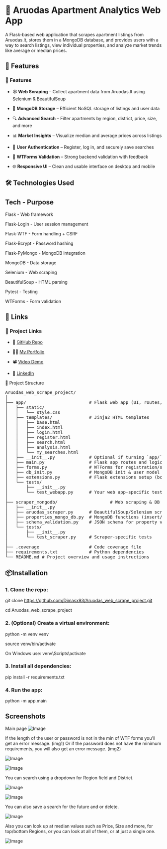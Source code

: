 # 🏡 Aruodas Apartment Analytics Web App


A Flask-based web application that scrapes apartment listings from Aruodas.lt, stores them in a MongoDB database, and provides users with a way to search listings, view individual properties, and analyze market trends like average or median prices.
 

## 🚀 Features

### 🚀 Features

- 🕸️ **Web Scraping** – Collect apartment data from Aruodas.lt using Selenium & BeautifulSoup
  
- 🧾 **MongoDB Storage** – Efficient NoSQL storage of listings and user data
  
- 🔍 **Advanced Search** – Filter apartments by region, district, price, size, and more
  
- 📊 **Market Insights** – Visualize median and average prices across listings
  
- 🔐 **User Authentication** – Register, log in, and securely save searches
  
- 🧠 **WTForms Validation** – Strong backend validation with feedback
   
- 🌐 **Responsive UI** – Clean and usable interface on desktop and mobile  



## 🛠️ Technologies Used

## Tech	- Purpose

Flask -	Web framework

Flask-Login	- User session management

Flask-WTF	- Form handling + CSRF

Flask-Bcrypt	- Password hashing

Flask-PyMongo	- MongoDB integration

MongoDB	- Data storage

Selenium	- Web scraping

BeautifulSoup	- HTML parsing

Pytest	- Testing

WTForms	- Form validation


## 🔗 Links
### 🔗 Project Links

- 🔧 [GitHub Repo](https://github.com/Dimasx93/Aruodas_web_scrape_project)
  
- 🧑‍💻 [My Portfolio](https://dimasx93.github.io/Portfolio/)
  
- 📽️ [Video Demo](https://youtu.be/XOjyN4PEl7k)
  
- 💼 [LinkedIn](https://www.linkedin.com/in/stefano-di-mauro-132620190/)


📂 Project Structure

<pre>Aruodas_web_scrape_project/
│
├── app/                        # Flask web app (UI, routes, forms)
│   ├── static/
│   │   └── style.css
│   ├── templates/              # Jinja2 HTML templates
│   │   ├── base.html
│   │   ├── index.html
│   │   ├── login.html
│   │   ├── register.html
│   │   ├── search.html
│   │   ├── analysis.html
│   │   └── my_searches.html
│   ├── __init__.py             # Optional if turning `app/` into a package
│   ├── main.py                 # Flask app routes and logic
│   ├── forms.py                # WTForms for registration/search
│   ├── db_init.py              # MongoDB init & user model
│   ├── extensions.py           # Flask extensions setup (bcrypt, login_manager, csrf, etc.)
│   └── tests/
│       ├── __init__.py
│       └── test_webapp.py      # Your web app-specific tests
│
├── scraper_mongodb/                    # Web scraping & DB logic
│   ├── __init__.py
│   ├── aruodas_scraper.py      # BeautifulSoup/Selenium scraper for aruodas.lt
│   ├── properties_mongo_db.py  # MongoDB functions (insert/find properties)
│   ├── schema_validation.py    # JSON schema for property validation
│   └── tests/
│       ├── __init__.py
│       └── test_scraper.py     # Scraper-specific tests
│
├── .coverage                   # Code coverage file
├── requirements.txt            # Python dependencies
└── README.md # Project overview and usage instructions </pre>
 
## 📦Installation


### 1. Clone the repo:


git clone https://github.com/Dimasx93/Aruodas_web_scrape_project.git

cd Aruodas_web_scrape_project

### 2. (Optional) Create a virtual environment:


python -m venv venv

source venv/bin/activate 

On Windows use: venv\Scripts\activate

### 3. Install all dependencies:


pip install -r requirements.txt

### 4. Run the app:


python -m app.main

## Screenshots

Main page
![Image](https://github.com/user-attachments/assets/eb1b905b-e544-4615-9949-00557d46c81b)

If the length of the user or password is not in the min of WTF forms you'll get an error message. (img1)
Or if the password does not have the minimum requirements, you will also get an error message. (img2)

![Image](https://github.com/user-attachments/assets/68bbcd8b-508b-45a0-b18d-d0bb3ce88e8c)

![Image](https://github.com/user-attachments/assets/27d9f7c9-5527-4066-938f-25f565eda8f6)

You can search using a dropdown for Region field and District.

![Image](https://github.com/user-attachments/assets/e4cbecce-cb58-4118-82a2-45ef334f7404)

![Image](https://github.com/user-attachments/assets/205d715e-61f5-410b-b97e-b03856ae82d9)

You can also save a search for the future and or delete. 

![Image](https://github.com/user-attachments/assets/73a633d5-0594-47b7-9cdf-89128a1ae557)

Also you can look up at median values such as Price, Size and more, for top/bottom Regions, or you can look at all of them, or at just a single one.

![Image](https://github.com/user-attachments/assets/db3a7248-55cd-48e7-b12f-5a5fb7c06337)
